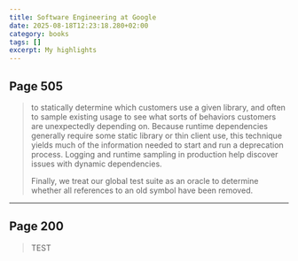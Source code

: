 ```yaml
---
title: Software Engineering at Google
date: 2025-08-18T12:23:18.280+02:00
category: books
tags: []
excerpt: My highlights
---
```


## Page 505

> to statically determine which customers use a given library, and often to sample existing usage to see what sorts of behaviors customers are unexpectedly depending on. Because runtime dependencies generally require some static library or thin client use, this technique yields much of the information needed to start and run a deprecation process. Logging and runtime sampling in production help discover issues with dynamic dependencies.
>
>Finally, we treat our global test suite as an oracle to determine whether all references to an old symbol have been removed.


----
## Page 200

> TEST

